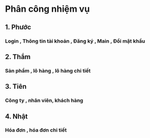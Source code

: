 # Phân công nhiệm vụ


## 1. Phước
### Login , Thông tin tài khoản , Đăng ký , Main , Đổi mật khẩu

## 2. Thắm
### Sản phẩm , lô hàng , lô hàng chi tiết

## 3. Tiên
### Công ty , nhân viên, khách hàng

## 4. Nhật
### Hóa đơn , hóa đơn chi tiết
